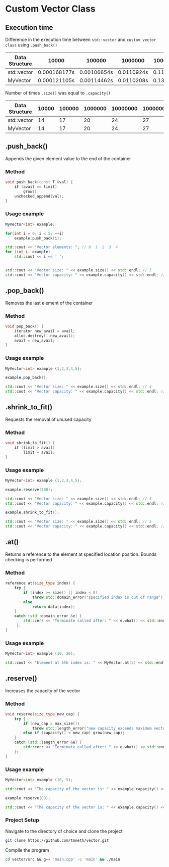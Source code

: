 # Custom Vector Class

## Execution time

Difference in the execution time between `std::vector` and `custom vector class` using `.push_back()`

| Data Structure | 10000 | 100000    | 1000000    | 10000000   |  100000000   | Total |
|----------------|-------|-----|-----|-----|-----|-------|
| std::vector    | 0.000168177s |  0.00106654s   |  0.0110924s   |   0.11851s  |  1.10713s   |    1.23796s   |
| MyVector       | 0.000121105s  | 0.00114462s    |  0.0110208s   |  0.136773s   |  1.27128s   |    1.42034s   |

Number of times `.size()` was equal to `.capacity()`

| Data Structure | 10000        | 100000      | 1000000    | 10000000 | 100000000 |
|----------------|--------------|-------------|------------|---------|----------|
| std::vector    |14           | 17           | 20          | 24      | 27       |
| MyVector       | 14 |  17| 20 | 24      |  27      |

## .push_back()

Appends the given element value to the end of the container

### Method

```cpp 
void push_back(const T &val) {
    if (avail == limit)
        grow();
    unchecked_append(val);
}
```

### Usage example

```cpp
MyVector<int> example;

for(int i = 0; i < 5; ++i)
    example.push_back(i);

std::cout << "Vector elements: "; // 0  1  2  3  4
for (int i: example) 
    std::cout << i << ' ';


std::cout << "Vector size: " << example.size() << std::endl; // 5
std::cout << "Vector capacity: " << example.capacity() << std::endl; // 8

```

###           

## .pop_back()

Removes the last element of the container

### Method

```cpp 
void pop_back() {
    iterator new_avail = avail;
    alloc.destroy(--new_avail);
    avail = new_avail;
}
```

### Usage example

```cpp
MyVector<int> example {1,2,3,4,5};

example.pop_back();

std::cout << "Vector size: " << example.size() << std::endl; // 4
std::cout << "Vector capacity: " << example.capacity() << std::endl; // 5

```

###           

## .shrink_to_fit()

Requests the removal of unused capacity

### Method

```cpp 
void shrink_to_fit() { 
    if (limit > avail) 
        limit = avail; 
}
```

### Usage example

```cpp
MyVector<int> example {1,2,3,4,5};

example.reserve(500);

std::cout << "Vector size: " << example.size() << std::endl; // 5
std::cout << "Vector capacity: " << example.capacity() << std::endl; // 500

example.shrink_to_fit();

std::cout << "Vector size: " << example.size() << std::endl; // 5
std::cout << "Vector capacity: " << example.capacity() << std::endl; // 5

```

###           

## .at()

Returns a reference to the element at specified location position. Bounds checking is performed

### Method

```cpp 
reference at(size_type index) {
    try {
        if (index >= size() || index < 0)
            throw std::domain_error("specified index is out of range");
        else
            return data[index];
    }
    catch (std::domain_error &e) {
        std::cerr << "Terminate called after: " << e.what() << std::endl;
     };
}
```

### Usage example

```cpp
MyVector<int> example (10, 20);

std::cout << "Element at 5th index is: " << MyVector.at(5) << std::endl; // 10
```

###           

## .reserve()

Increases the capacity of the vector

### Method

```cpp 
void reserve(size_type new_cap) {
    try {
        if (new_cap > max_size())
            throw std::length_error("new capacity exceeds maximum vector size");
        else if (capacity() < new_cap) grow(new_cap);
    }
    catch (std::length_error &e) {
        std::cerr << "Terminate called after: " << e.what() << std::endl;
    };
}
```

### Usage example

```cpp
MyVector<int> example (10, 5);

std::cout << "The capacity of the vector is: " << example.capacity() << std::endl; // 10

example.reserve(80);

std::cout << "The capacity of the vector is: " << example.capacity() << std::endl; // 80
```

### Project Setup

Navigate to the directory of choice and clone the project

```bash
git clone https://github.com/tmneth/vector.git
```

Compile the program

```bash
cd vector/src && g++ 'main.cpp' -o 'main' && ./main
```

